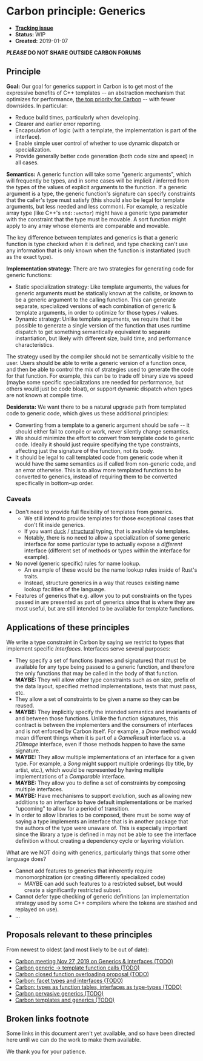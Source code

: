 <!--
Part of the Carbon Language, under the Apache License v2.0 with LLVM Exceptions.
See /LICENSE for license information.
SPDX-License-Identifier: Apache-2.0 WITH LLVM-exception
-->

# Carbon principle: Generics

- **[Tracking issue](https://github.com/carbon-language/carbon-lang/issues/TODO)**
- **Status:** WIP
- **Created:** 2019-01-07

**_PLEASE_ DO NOT SHARE OUTSIDE CARBON FORUMS**

## Principle

**Goal:** Our goal for generics support in Carbon is to get most of the expressive benefits of C++ templates -- an abstraction mechanism that optimizes for performance, [the top priority for Carbon](https://docs.google.com/document/d/1MJvVIDXQrhIj6hZ7NwMDbDch9XLO2VaYrGq29E57meU/edit#heading=h.hntrglpoczk) -- with fewer downsides. In particular:

- Reduce build times, particularly when developing.
- Clearer and earlier error reporting.
- Encapsulation of logic (with a template, the implementation is part of the interface).
- Enable simple user control of whether to use dynamic dispatch or specialization.
- Provide generally better code generation (both code size and speed) in all cases.

**Semantics:** A generic function will take some "generic arguments", which will frequently be types, and in some cases will be implicit / inferred from the types of the values of explicit arguments to the function. If a generic argument is a type, the generic function's signature can specify constraints that the caller's type must satisfy (this should also be legal for template arguments, but less needed and less common). For example, a resizable array type (like C++'s `std::vector`) might have a generic type parameter with the constraint that the type must be movable. A sort function might apply to any array whose elements are comparable and movable.

The key difference between templates and generics is that a generic function is type checked when it is defined, and type checking can't use any information that is only known when the function is instantiated (such as the exact type).

**Implementation strategy:** There are two strategies for generating code for generic functions:

- Static specialization strategy: Like template arguments, the values for generic arguments must be statically known at the callsite, or known to be a generic argument to the calling function. This can generate separate, specialized versions of each combination of generic & template arguments, in order to optimize for those types / values.
- Dynamic strategy: Unlike template arguments, we require that it be possible to generate a single version of the function that uses runtime dispatch to get something semantically equivalent to separate instantiation, but likely with different size, build time, and performance characteristics.

The strategy used by the compiler should not be semantically visible to the user. Users should be able to write a generic version of a function once, and then be able to control the mix of strategies used to generate the code for that function. For example, this can be to trade off binary size vs speed (maybe some specific specializations are needed for performance, but others would just be code bloat), or support dynamic dispatch when types are not known at compile time.

**Desiderata:** We want there to be a natural upgrade path from templated code to generic code, which gives us these additional principles:

- Converting from a template to a generic argument should be safe -- it should either fail to compile or work, never silently change semantics.
- We should minimize the effort to convert from template code to generic code. Ideally it should just require specifying the type constraints, affecting just the signature of the function, not its body.
- It should be legal to call templated code from generic code when it would have the same semantics as if called from non-generic code, and an error otherwise. This is to allow more templated functions to be converted to generics, instead of requiring them to be converted specifically in bottom-up order.

### Caveats

- Don't need to provide full flexibility of templates from generics.
  - We still intend to provide templates for those exceptional cases that don't fit inside generics.
  - If you want [duck](https://en.wikipedia.org/wiki/Duck_typing) / [structural](https://en.wikipedia.org/wiki/Structural_type_system) typing, that is available via templates.
  - Notably, there is no need to allow a specialization of some generic interface for some particular type to actually expose a _different_ interface (different set of methods or types within the interface for example).
- No novel (generic specific) rules for name lookup.
  - An example of these would be the name lookup rules inside of Rust's traits.
  - Instead, structure generics in a way that reuses existing name lookup facilities of the language.
- Features of generics that e.g. allow you to put constraints on the types passed in are presented as part of generics since that is where they are most useful, but are still intended to be available for template functions.

## Applications of these principles

We write a type constraint in Carbon by saying we restrict to types that implement specific _Interfaces_. Interfaces serve several purposes:

- They specify a set of functions (names and signatures) that must be available for any type being passed to a generic function, and therefore the only functions that may be called in the body of that function.
- **MAYBE:** They will allow other type constraints such as on size, prefix of the data layout, specified method implementations, tests that must pass, etc.
- They allow a set of constraints to be given a name so they can be reused.
- **MAYBE:** They implicitly specify the intended semantics and invariants of and between those functions. Unlike the function signatures, this contract is between the implementers and the consumers of interfaces and is not enforced by Carbon itself. For example, a _Draw_ method would mean different things when it is part of a _GameResult_ interface vs. a _2DImage_ interface, even if those methods happen to have the same signature.
- **MAYBE:** They allow multiple implementations of an interface for a given type. For example, a _Song_ might support multiple orderings (by title, by artist, etc.), which would be represented by having multiple implementations of a _Comparable_ interface.
- **MAYBE:** They allow you to define a set of constraints by composing multiple interfaces.
- **MAYBE:** Have mechanisms to support evolution, such as allowing new additions to an interface to have default implementations or be marked "upcoming" to allow for a period of transition.
- In order to allow libraries to be composed, there must be some way of saying a type implements an interface that is in another package that the authors of the type were unaware of. This is especially important since the library a type is defined in may not be able to see the interface definition without creating a dependency cycle or layering violation.

What are we NOT doing with generics, particularly things that some other language does?

- Cannot add features to generics that inherently require monomorphization (or creating differently specialized code)
  - MAYBE can add such features to a restricted subset, but would create a significantly restricted subset.
- Cannot defer type checking of generic definitions (an implementation strategy used by some C++ compilers where the tokens are stashed and replayed on use).
- ...

## Proposals relevant to these principles

From newest to oldest (and most likely to be out of date):

- [Carbon meeting Nov 27, 2019 on Generics & Interfaces (TODO)](#broken-links-footnote)<!-- T:Carbon meeting Nov 27, 2019 on Generics & Interfaces -->
- [Carbon generic -> template function calls (TODO)](#broken-links-footnote)<!-- T:Carbon generic -> template function calls -->
- [Carbon closed function overloading proposal (TODO)](#broken-links-footnote)<!-- T:Carbon closed function overloading proposal -->
- [Carbon: facet types and interfaces (TODO)](#broken-links-footnote)<!-- T:Carbon: facet types and interfaces --><!-- A:#heading=h.cg5jp928f02n -->
- [Carbon: types as function tables, interfaces as type-types (TODO)](#broken-links-footnote)<!-- T:Carbon: types as function tables, interfaces as type-types -->
- [Carbon pervasive generics (TODO)](#broken-links-footnote)<!-- T:Carbon pervasive generics -->
- [Carbon templates and generics (TODO)](#broken-links-footnote)<!-- T:Carbon templates and generics -->

## Broken links footnote

Some links in this document aren't yet available,
and so have been directed here until we can do the
work to make them available.

We thank you for your patience.
